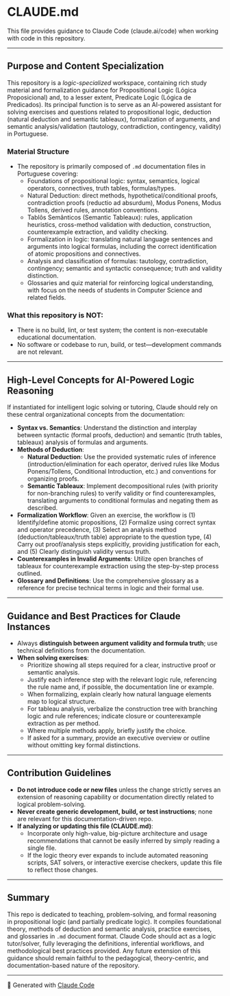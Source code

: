 # CLAUDE.md

This file provides guidance to Claude Code (claude.ai/code) when working with code in this repository.

---

## Purpose and Content Specialization

This repository is a *logic-specialized* workspace, containing rich study material and formalization guidance for Propositional Logic (Lógica Proposicional) and, to a lesser extent, Predicate Logic (Lógica de Predicados). Its principal function is to serve as an AI-powered assistant for solving exercises and questions related to propositional logic, deduction (natural deduction and semantic tableaux), formalization of arguments, and semantic analysis/validation (tautology, contradiction, contingency, validity) in Portuguese.

### Material Structure

- The repository is primarily composed of `.md` documentation files in Portuguese covering:
  - Foundations of propositional logic: syntax, semantics, logical operators, connectives, truth tables, formulas/types.
  - Natural Deduction: direct methods, hypothetical/conditional proofs, contradiction proofs (reductio ad absurdum), Modus Ponens, Modus Tollens, derived rules, annotation conventions.
  - Tablôs Semânticos (Semantic Tableaux): rules, application heuristics, cross-method validation with deduction, construction, counterexample extraction, and validity checking.
  - Formalization in logic: translating natural language sentences and arguments into logical formulas, including the correct identification of atomic propositions and connectives.
  - Analysis and classification of formulas: tautology, contradiction, contingency; semantic and syntactic consequence; truth and validity distinction.
  - Glossaries and quiz material for reinforcing logical understanding, with focus on the needs of students in Computer Science and related fields.

### What this repository is NOT:
- There is no build, lint, or test system; the content is non-executable educational documentation.
- No software or codebase to run, build, or test—development commands are not relevant.

---

## High-Level Concepts for AI-Powered Logic Reasoning

If instantiated for intelligent logic solving or tutoring, Claude should rely on these central organizational concepts from the documentation:

- **Syntax vs. Semantics**: Understand the distinction and interplay between syntactic (formal proofs, deduction) and semantic (truth tables, tableaux) analysis of formulas and arguments.
- **Methods of Deduction**:
  - **Natural Deduction**: Use the provided systematic rules of inference (introduction/elimination for each operator, derived rules like Modus Ponens/Tollens, Conditional Introduction, etc.) and conventions for organizing proofs.
  - **Semantic Tableaux**: Implement decompositional rules (with priority for non-branching rules) to verify validity or find counterexamples, translating arguments to conditional formulas and negating them as described.
- **Formalization Workflow**: Given an exercise, the workflow is (1) Identify/define atomic propositions, (2) Formalize using correct syntax and operator precedence, (3) Select an analysis method (deduction/tableaux/truth table) appropriate to the question type, (4) Carry out proof/analysis steps explicitly, providing justification for each, and (5) Clearly distinguish validity versus truth.
- **Counterexamples in Invalid Arguments**: Utilize open branches of tableaux for counterexample extraction using the step-by-step process outlined.
- **Glossary and Definitions**: Use the comprehensive glossary as a reference for precise technical terms in logic and their formal use.

---

## Guidance and Best Practices for Claude Instances

- Always **distinguish between argument validity and formula truth**; use technical definitions from the documentation.
- **When solving exercises**:
  - Prioritize showing all steps required for a clear, instructive proof or semantic analysis.
  - Justify each inference step with the relevant logic rule, referencing the rule name and, if possible, the documentation line or example.
  - When formalizing, explain clearly how natural language elements map to logical structure.
  - For tableau analysis, verbalize the construction tree with branching logic and rule references; indicate closure or counterexample extraction as per method.
  - Where multiple methods apply, briefly justify the choice.
  - If asked for a summary, provide an executive overview or outline without omitting key formal distinctions.

---

## Contribution Guidelines

- **Do not introduce code or new files** unless the change strictly serves an extension of reasoning capability or documentation directly related to logical problem-solving.
- **Never create generic development, build, or test instructions**; none are relevant for this documentation-driven repo.
- **If analyzing or updating this file (CLAUDE.md)**:
  - Incorporate only high-value, big-picture architecture and usage recommendations that cannot be easily inferred by simply reading a single file.
  - If the logic theory ever expands to include automated reasoning scripts, SAT solvers, or interactive exercise checkers, update this file to reflect those changes.

---

## Summary

This repo is dedicated to teaching, problem-solving, and formal reasoning in propositional logic (and partially predicate logic). It compiles foundational theory, methods of deduction and semantic analysis, practice exercises, and glossaries in `.md` document format. Claude Code should act as a logic tutor/solver, fully leveraging the definitions, inferential workflows, and methodological best practices provided. Any future extension of this guidance should remain faithful to the pedagogical, theory-centric, and documentation-based nature of the repository.

---

🤖 Generated with [Claude Code](https://claude.ai/code)